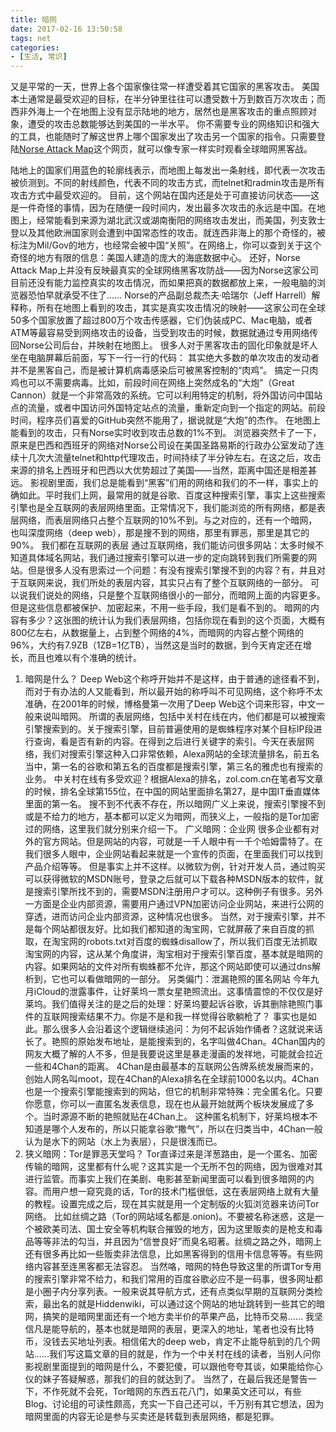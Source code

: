 ```yaml
---
title: 暗网
date: 2017-02-16 13:50:58
tags: net
categories:
- [生活, 常识]
---
```

又是平常的一天，世界上各个国家像往常一样遭受着其它国家的黑客攻击。
美国本土通常是最受欢迎的目标，在半分钟里往往可以遭受数十万到数百万次攻击；而西非外海上一个在地图上没有显示陆地的地方，居然也是黑客攻击的重点照顾对象，遭受的攻击总数能够达到美国的一半水平。
你不需要专业的网络知识和强大的工具，也能随时了解这世界上哪个国家发出了攻击另一个国家的指令。只需要登陆[Norse Attack Map](http://map.norsecorp.com/#/)这个网页，就可以像专家一样实时观看全球暗网黑客战。
<!--more-->
陆地上的国家们用蓝色的轮廓线表示，而地图上每发出一条射线，即代表一次攻击被侦测到。不同的射线颜色，代表不同的攻击方式，而telnet和radmin攻击是所有攻击方式中最受欢迎的。
目前，这个网站在国内还是处于可直接访问状态——这是一件奇怪的事情，因为在随便一段时间内，发出最多次攻击的永远是中国。在地图上，经常能看到来源为湖北武汉或湖南衡阳的网络攻击发出，而美国，列支敦士登以及其他欧洲国家则会遭到中国常态性的攻击。就连西非海上的那个奇怪的，被标注为Mil/Gov的地方，也经常会被中国“关照”。在网络上，你可以查到关于这个奇怪的地方有限的信息：美国人建造的庞大的海底数据中心。
还好，Norse Attack Map上并没有反映最真实的全球网络黑客攻防战——因为Norse这家公司目前还没有能力监控真实的攻击情况，而如果把真的数据都放上来，一般电脑的浏览器恐怕早就承受不住了……
Norse的产品副总裁杰夫·哈瑞尔（Jeff Harrell）解释称，所有在地图上看到的攻击，其实是真实攻击情况的映射——这家公司在全球50多个国家放置了超过800万个攻击传感器，它们伪装成PC、Mac电脑，或者ATM等最容易受到网络攻击的设备，当受到攻击的时候，数据就通过专用网络传回Norse公司后台，并映射在地图上。
很多人对于黑客攻击的固化印象就是坏人坐在电脑屏幕后前面，写下一行一行的代码：
其实绝大多数的单次攻击的发动者并不是黑客自己，而是被计算机病毒感染后可被黑客控制的“肉鸡”。
搞定一只肉鸡也可以不需要病毒。比如，前段时间在网络上突然成名的“大炮”（Great Cannon）就是一个非常高效的系统。它可以利用特定的机制，将外国访问中国站点的流量，或者中国访问外国特定站点的流量，重新定向到一个指定的网站。前段时间，程序员们喜爱的GitHub突然不能用了，据说就是“大炮”的杰作。
在地图上能看到的攻击，只有Norse实时收到攻击总数的1%不到。
浏览器突然卡了一下，原来是巴西和西班牙的网络对Norse公司设在美国圣路易斯的行政办公室发动了连续十几次大流量telnet和http代理攻击，时间持续了半分钟左右。在这之后，攻击来源的排名上西班牙和巴西以大优势超过了美国——当然，距离中国还是相差甚远。
影视剧里面，我们总是能看到“黑客”们用的网络和我们的不一样，事实上的确如此。平时我们上网，最常用的就是谷歌、百度这种搜索引擎，事实上这些搜索引擎也是全互联网的表层网络里面。正常情况下，我们能浏览的所有网络，都是表层网络，而表层网络只占整个互联网的10%不到。与之对应的，还有一个暗网，也叫深度网络（deep web），那是搜不到的网络，那里有罪恶，那里是其它的90%。
我们都在互联网的表层
通过互联网络，我们能访问很多网站：太多时候不知道具体域名网站，我们通过搜索引擎可以进一步的定向跳转到我们所需要的网站。但是很多人没有思索过一个问题：有没有搜索引擎搜不到的内容？有，并且对于互联网来说，我们所处的表层内容，其实只占有了整个互联网络的一部分。
可以说我们说处的网络，只是整个互联网络很小的一部分，而暗网上面的内容更多。但是这些信息都被保护、加密起来，不用一些手段，我们是看不到的。
暗网的内容有多少？这张图的统计认为我们表层网络，包括你现在看到的这个页面，大概有800亿左右，从数据量上，占到整个网络的4%，而暗网的内容占整个网络的96%，大约有7.9ZB（1ZB=1亿TB），当然这是当时的数据，到今天肯定还在增长，而且也难以有个准确的统计。
1. 暗网是什么？
 Deep Web这个称呼开始并不是这样，由于普通的途径看不到，而对于有办法的人又能看到，所以最开始的称呼叫不可见网络，这个称呼不太准确，在2001年的时候，博格曼第一次用了Deep Web这个词来形容，中文一般来说叫暗网。
所谓的表层网络，包括中关村在线在内，他们都是可以被搜索引擎搜索到的。关于搜索引擎，目前普遍使用的是蜘蛛程序对某个目标IP段进行查询，看是否有新的内容。在得到之后进行关键字的索引。今天在表层网络，我们对搜索引擎这种入口非常依赖，Alexa网站的全球流量排名，前五名当中，第一名的谷歌和第五名的百度都是搜索引擎，第三名的雅虎也有搜索的业务。
中关村在线有多受欢迎？根据Alexa的排名，zol.com.cn在笔者写文章的时候，排名全球第155位，在中国的网站里面排名第27，是中国IT垂直媒体里面的第一名。
搜不到不代表不存在，所以暗网广义上来说，搜索引擎搜不到或是不给力的地方，基本都可以定义为暗网，而狭义上，一般指的是Tor加密过的网络，这里我们就分别来介绍一下。
广义暗网：企业网
很多企业都有对外的官方网站。但是网站的内容，可就是一千人眼中有一千个哈姆雷特了。在我们很多人眼中，企业网站看起来就是一个宣传的页面，在里面我们可以找到产品介绍等等。
但是事实上并不这样。以微软为例，针对开发人员，通过购买可以获得微软的MSDN账号，登录之后就可以下载各种MSDN版本的软件，就是搜索引擎所找不到的，需要MSDN注册用户才可以。这种例子有很多。另外一方面是企业内部资源，需要用户通过VPN加密访问企业网站，来进行公网的穿透，进而访问企业内部资源，这种情况也很多。
当然，对于搜索引擎，并不是每个网站都很友好。比如我们都知道的淘宝网，它就屏蔽了来自百度的抓取，在淘宝网的robots.txt对百度的蜘蛛disallow了，所以我们百度无法抓取淘宝网的内容，这从某个角度讲，淘宝相对于搜索引擎百度，基本就是暗网的内容。如果网站的文件对所有蜘蛛都不允许，那这个网站即使可以通过dns解析到，它也可以看做暗网的一部分。
另类偏门：泄漏艳照的匿名网站
今年九月iCloud的泄露事件，让好莱坞一票女星艳照流出。这事情震惊的不仅仅是好莱坞。我们值得关注的是之后的处理：好莱坞要起诉谷歌，诉其删除艳照门事件的互联网搜索结果不力。你是不是和我一样觉得谷歌躺枪了？
事实也是如此。那么很多人会沿着这个逻辑继续追问：为何不起诉始作俑者？这就说来话长了。艳照的原始发布地址，是能搜索到的，名字叫做4Chan。4Chan国内的网友大概了解的人不多，但是我要说这里是暴走漫画的发祥地，可能就会拉近一些和4Chan的距离。
4Chan是由最基本的互联网公告牌系统发展而来的，创始人网名叫moot，现在4Chan的Alexa排名在全球前1000名以内。4Chan也是一个搜索引擎能搜索到的网站，但它的机制非常特殊：完全匿名化。只要你愿意，你可以一直匿名发表信息，现在也从最开始就两个板块发展成了多个。当时源源不断的艳照就贴在4Chan上。
这种匿名机制下，好莱坞根本不知道是哪个人发布的，所以只能拿谷歌“撒气”，所以在归类当中，4Chan一般认为是水下的网站（水上为表层），只是很浅而已。
2. 狭义暗网：Tor是罪恶天堂吗？
 Tor直译过来是洋葱路由，是一个匿名、加密传输的暗网，这里都有什么呢？这其实是一个无所不包的网络，因为很难对其进行监管。而事实上我们在美剧、电影甚至新闻里面可以看到很多暗网的内容。而用户想一窥究竟的话，Tor的技术门槛很低，这在表层网络上就有大量的教程。设置完成之后，现在其实就是用一个定制版的火狐浏览器来访问Tor网络。
比如丝绸之路（Tor的网站域名都是.onion)。不要被名称迷惑，这是一个被欧美司法、国土安全等机构联合摧毁的地方，因为这里贩卖的是枪支和毒品等等非法的勾当，并且因为“信誉良好”而臭名昭著。丝绸之路之外，暗网上还有很多再比如一些贩卖非法信息，比如黑客得到的信用卡信息等等。有些网络内容甚至连黑客都无法容忍。
当然咯，暗网的特色导致这里的所谓Tor专用的搜索引擎非常不给力，和我们常用的百度谷歌必应不是一码事，很多网址都是小圈子内分享列表。一般来说其导航方式，还有点类似早期的互联网分类检索，最出名的就是Hiddenwiki，可以通过这个网站的地址跳转到一些其它的暗网，搞笑的是暗网里面还有一个地方卖半价的苹果产品，比特币交易……
我坚信凡是能导航的，基本也就是暗网的表层，更深入的地址，笔者也没有比特币，没钱去买地址列表。相信偌大的deep web，肯定不止能导航到的几个网站……我们写这篇文章的目的就是，作为一个中关村在线的读者，当别人问你影视剧里面提到的暗网是什么，不要犯傻，可以跟他夸夸其谈，如果能给你心仪的妹子答疑解惑，那我们的目的就达到了。
当然了，在最后我还是警告一下，不作死就不会死，Tor暗网的东西五花八门，如果英文还可以，有些Blog、讨论组的可读性颇高，充实一下自己还可以，千万别有其它想法，因为暗网里面的内容无论是参与买卖还是转载到表层网络，都是犯罪。

